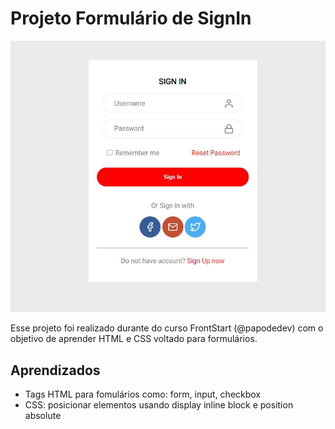 # Projeto Formulário de SignIn

![Projeto Sign In](https://github.com/aguiimaraes/form-signin/blob/master/assets/form-signin.png?raw=true)

Esse projeto foi realizado durante do curso FrontStart (@papodedev) com o objetivo de aprender HTML e CSS voltado para formulários.

## Aprendizados
- Tags HTML para fomulários como: form, input, checkbox
- CSS: posicionar elementos usando display inline block e position absolute